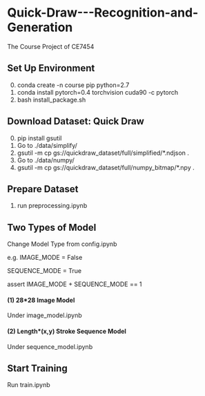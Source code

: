 # Quick-Draw---Recognition-and-Generation
The Course Project of  CE7454

## Set Up Environment
0. conda create -n course pip python=2.7
1. conda install pytorch=0.4 torchvision cuda90 -c pytorch 
2. bash install_package.sh

## Download Dataset: Quick Draw
0. pip install gsutil
1. Go to ./data/simplify/ 
2. gsutil -m cp gs://quickdraw_dataset/full/simplified/*.ndjson .
3. Go to ./data/numpy/
4. gsutil -m cp gs://quickdraw_dataset/full/numpy_bitmap/*.npy .

## Prepare Dataset
1. run preprocessing.ipynb

## Two Types of Model
Change Model Type from config.ipynb

e.g.
IMAGE_MODE = False

SEQUENCE_MODE = True

assert IMAGE_MODE + SEQUENCE_MODE == 1

#### (1) 28*28 Image Model
Under image_model.ipynb

#### (2) Length*(x,y) Stroke Sequence Model 
Under sequence_model.ipynb

## Start Training
Run train.ipynb


